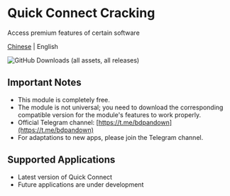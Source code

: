 # Quick Connect Cracking
Access premium features of certain software<br>

[Chinese](https://github.com/ZTXBOSS666/com.klpj.application/blob/main/README.md) | English

![GitHub Downloads (all assets, all releases)](https://img.shields.io/github/downloads/Xposed-Modules-Repo/com.wye4.hookforvip/total)

## Important Notes
- This module is completely free.
- The module is not universal; you need to download the corresponding compatible version for the module's features to work properly.
- Official Telegram channel: [https://t.me/bdpandown](https://t.me/bdpandown)
- For adaptations to new apps, please join the Telegram channel.

## Supported Applications
- Latest version of Quick Connect
- Future applications are under development
